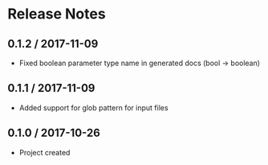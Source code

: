 # Release Notes

## 0.1.2 / 2017-11-09
- Fixed boolean parameter type name in generated docs (bool -> boolean)

## 0.1.1 / 2017-11-09
- Added support for glob pattern for input files

## 0.1.0 / 2017-10-26
- Project created
